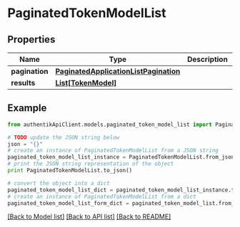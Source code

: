 # PaginatedTokenModelList


## Properties
Name | Type | Description | Notes
------------ | ------------- | ------------- | -------------
**pagination** | [**PaginatedApplicationListPagination**](PaginatedApplicationListPagination.md) |  | 
**results** | [**List[TokenModel]**](TokenModel.md) |  | 

## Example

```python
from authentikApiClient.models.paginated_token_model_list import PaginatedTokenModelList

# TODO update the JSON string below
json = "{}"
# create an instance of PaginatedTokenModelList from a JSON string
paginated_token_model_list_instance = PaginatedTokenModelList.from_json(json)
# print the JSON string representation of the object
print PaginatedTokenModelList.to_json()

# convert the object into a dict
paginated_token_model_list_dict = paginated_token_model_list_instance.to_dict()
# create an instance of PaginatedTokenModelList from a dict
paginated_token_model_list_form_dict = paginated_token_model_list.from_dict(paginated_token_model_list_dict)
```
[[Back to Model list]](../README.md#documentation-for-models) [[Back to API list]](../README.md#documentation-for-api-endpoints) [[Back to README]](../README.md)


